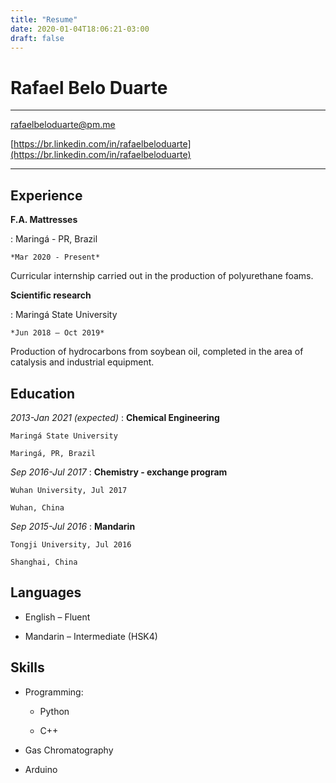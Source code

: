 ```yaml
---
title: "Resume"
date: 2020-01-04T18:06:21-03:00
draft: false
---
```


Rafael Belo Duarte
============

---

rafaelbeloduarte@pm.me

[https://br.linkedin.com/in/rafaelbeloduarte](https://br.linkedin.com/in/rafaelbeloduarte)

---

## Experience

**F.A. Mattresses**

:	Maringá - PR, Brazil

	*Mar 2020 - Present*

Curricular internship carried out in the production of polyurethane foams.


**Scientific research**

:	Maringá State University

	*Jun 2018 – Oct 2019*


Production of hydrocarbons from soybean oil, completed in the area of catalysis and industrial equipment.


## Education

*2013-Jan 2021 (expected)*
:   **Chemical Engineering**
	
	Maringá State University

    Maringá, PR, Brazil

*Sep 2016-Jul 2017*
:   **Chemistry - exchange program**

	Wuhan University, Jul 2017
	
	Wuhan, China
	
*Sep 2015-Jul 2016*
:	**Mandarin**

	Tongji University, Jul 2016
	
	Shanghai, China


## Languages

+ English – Fluent

+ Mandarin – Intermediate (HSK4)


## Skills

+ Programming:

	+ Python
	
	+ C++
	
+ Gas Chromatography

+ Arduino
